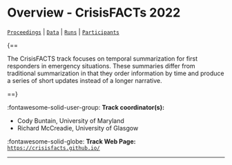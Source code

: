 # Overview - CrisisFACTs 2022

[`Proceedings`](./proceedings.md) | [`Data`](./data.md) | [`Runs`](./runs.md) | [`Participants`](./participants.md)

{==

The CrisisFACTS track focuses on temporal summarization for first responders in emergency situations. These summaries differ from traditional summarization in that they order information by time and produce a series of short updates instead of a longer narrative.

==}

:fontawesome-solid-user-group: **Track coordinator(s):**

- Cody Buntain, University of Maryland 
- Richard McCreadie, University of Glasgow 

:fontawesome-solid-globe: **Track Web Page:** [`https://crisisfacts.github.io/`](https://crisisfacts.github.io/) 

---

